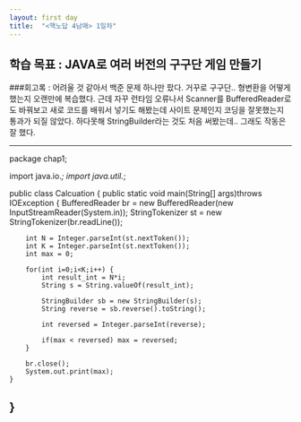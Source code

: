 ```yaml
---
layout: first day
title:  "<핵노답 4남매> 1일차"
---
```


## 학습 목표 : JAVA로 여러 버전의 구구단 게임 만들기

###회고록 : 어려울 것 같아서 백준 문제 하나만 팠다. 거꾸로 구구단.. 형변환을 어떻게 했는지 오랜만에 복습했다. 근데 자꾸 런타임 오류나서 Scanner를 BufferedReader로도 바꿔보고 새로 코드를 배워서 넣기도 해봤는데 사이트 문제인지 코딩을 잘못했는지 통과가 되질 않았다. 하다못해 StringBuilder라는 것도 처음 써봤는데.. 그래도 작동은 잘 했다.

---
package chap1;

import java.io.*;
import java.util.*;

public class Calcuation {
	public static void main(String[] args)throws IOException {
		BufferedReader br = new BufferedReader(new InputStreamReader(System.in));
		StringTokenizer st = new StringTokenizer(br.readLine());
		
		int N = Integer.parseInt(st.nextToken());
		int K = Integer.parseInt(st.nextToken());
		int max = 0;
		
		for(int i=0;i<K;i++) {
			int result_int = N*i;
			String s = String.valueOf(result_int);
			
			StringBuilder sb = new StringBuilder(s);
			String reverse = sb.reverse().toString();
			
			int reversed = Integer.parseInt(reverse);	
			
			if(max < reversed) max = reversed;
		}
		
		br.close();
		System.out.print(max);
	}
}
---
